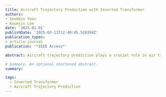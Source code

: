 ```yaml
---
title: Aircraft Trajectory Prediction with Inverted Transformer
authors:
- Seokbin Yoon
- Keumjin Lee
date: '2025-01-01'
publishDate: '2025-03-11T12:40:45.528350Z'
publication_types:
- article-journal
publication: '*IEEE Access*'

abstract: Aircraft trajectory prediction plays a crucial role in air traffic management and significantly enhances operational safety and efficiency. In this work, we propose an aircraft trajectory prediction model that utilizes an Inverted Transformer, which is a state-of-the-art model for time-series prediction. In a vanilla Transformer, temporal tokens containing the multivariate features are embedded for each time step, but in the Inverted Transformer, each series is embedded independently into variate tokens. The Inverted Transformer captures multivariate correlations in a trajectory sequence, resulting in improved prediction accuracy. The proposed model was validated with actual air traffic surveillance data from the terminal airspace of Incheon International Airport, South Korea. The experimental results demonstrate that the prediction accuracy from the proposed model is superior to those of other deep learning-based prediction models.

# Summary. An optional shortened abstract.
summary:

tags:
  - Inverted Transformer
  - Aircraft Trajectory Prediction
---
```

